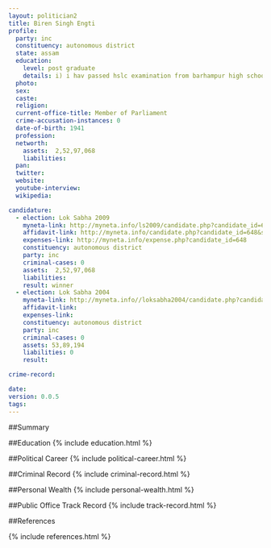 ```yaml
---
layout: politician2
title: Biren Singh Engti
profile: 
  party: inc
  constituency: autonomous district
  state: assam
  education: 
    level: post graduate
    details: i) i hav passed hslc examination from barhampur high school nagaon in the year 1963 (ii) i hav completed degree (ba) examination from nagaon college in the year 1967 (iii) i hav completed m.a. & llb examonation from guwahati university in the 1970-71
  photo: 
  sex: 
  caste: 
  religion: 
  current-office-title: Member of Parliament
  crime-accusation-instances: 0
  date-of-birth: 1941
  profession: 
  networth: 
    assets:  2,52,97,068
    liabilities: 
  pan: 
  twitter: 
  website: 
  youtube-interview: 
  wikipedia: 

candidature: 
  - election: Lok Sabha 2009
    myneta-link: http://myneta.info/ls2009/candidate.php?candidate_id=648
    affidavit-link: http://myneta.info/candidate.php?candidate_id=648&scan=original
    expenses-link: http://myneta.info/expense.php?candidate_id=648
    constituency: autonomous district 
    party: inc
    criminal-cases: 0
    assets:  2,52,97,068
    liabilities: 
    result: winner 
  - election: Lok Sabha 2004
    myneta-link: http://myneta.info//loksabha2004/candidate.php?candidate_id=305
    affidavit-link: 
    expenses-link: 
    constituency: autonomous district 
    party: inc
    criminal-cases: 0
    assets: 53,89,194
    liabilities: 0
    result:  

crime-record: 

date: 
version: 0.0.5
tags: 
---
```

##Summary


##Education
{% include education.html %}


##Political Career
{% include political-career.html %}


##Criminal Record
{% include criminal-record.html %}


##Personal Wealth
{% include personal-wealth.html %}


##Public Office Track Record
{% include track-record.html %}


##References


{% include references.html %}